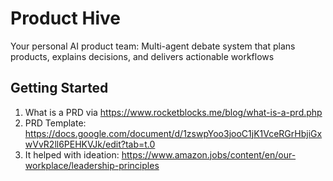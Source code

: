 # Product Hive 

Your personal AI product team: Multi-agent debate system that plans products, explains decisions, and delivers actionable workflows

## Getting Started
1. What is a PRD via https://www.rocketblocks.me/blog/what-is-a-prd.php
2. PRD Template: https://docs.google.com/document/d/1zswpYoo3jooC1jK1VceRGrHbjiGxwVvR2ll6PEHKVJk/edit?tab=t.0
3. It helped with ideation: https://www.amazon.jobs/content/en/our-workplace/leadership-principles
